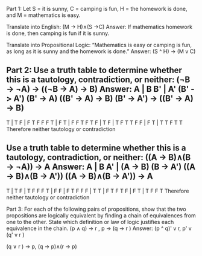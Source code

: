 Part 1:
Let S = it is sunny, C = camping is fun, H = the homework is done, and M = mathematics is easy.

Translate into English: (M → H)∧(S →C)
Answer: If mathematics homework is done, then camping is fun if it is sunny.
 
Translate into Propositional Logic: “Mathematics is easy or camping is fun, as long as it is sunny and the homework is done.”
Answer: (S ^ H) -> (M v C)
 
Part 2:
Use a truth table to determine whether this is a tautology, contradiction, or neither: (¬B → ¬A) → ((¬B → A) → B)
Answer:
A |	B	  B' |	 A'	  (B' -> A')   (B' -> A)   ((B' -> A) -> B)   (B' -> A') -> ((B' -> A) -> B)
---------------------------------------------------------------------------------------------
T |	T	  F  |	 F	       T	           F	              F	                       F
T |	F	  T  | 	F	       F	           T	              F	                       T
F |	T	  F  |	 T	       F	           T	              T	                       F
F |	F	  T  |	 T	       T	           F	              T	                       T
Therefore neither tautology or contradiction
 
Use a truth table to determine whether this is a tautology, contradiction, or neither: ((A → B)∧(B → ¬A)) → A
Answer:
A | B	  A'	| (A → B)	  (B → A')  	((A → B)∧(B → A'))   ((A → B)∧(B → A')) → A
------------------------------------------------------------------------------------
T | T	  F	 |    T	        F	              F	                      F
T | F	  F	 |    F	        T	              F	                      F
F | T	  T	 |    F	        T	              F	                      T
F | F	  T	 |    T	        F	              F	                      T
Therefore neither tautology or contradiction

Part 3:
For each of the following pairs of propositions, show that the
two propositions are logically equivalent by finding a chain of equivalences from one
to the other. State which definition or law of logic justifies each equivalence in the
chain.
(p ∧ q) → r , p → (q → r )
Answer:
(p ^ q)' v r, p' v (q' v r )

(q ∨ r ) → p, (q → p)∧(r → p)
